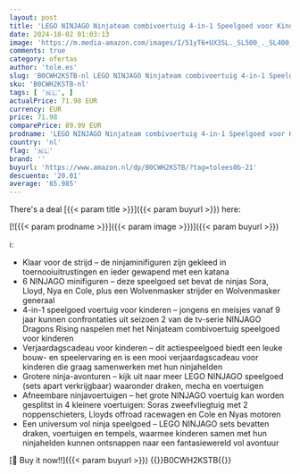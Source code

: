 ```yaml
---
layout: post
title: 'LEGO NINJAGO Ninjateam combivoertuig 4-in-1 Speelgoed voor Kinderen met Zweefvliegtuig  racewagen  2 motoren en 6 minifiguren  Rolenspel Cadeau voor Jongens en Meisjes 71820'
date: 2024-10-02 01:03:13
image: 'https://m.media-amazon.com/images/I/51yT6+UX3SL._SL500_._SL400_.jpg'
comments: true
category: ofertas
author: 'tole.es'
slug: 'B0CWH2KSTB-nl LEGO NINJAGO Ninjateam combivoertuig 4-in-1 Speelgoed voor...'
sku: 'B0CWH2KSTB-nl'
tags: [ '🇳🇱', ]
actualPrice: 71.98 EUR
currency: EUR
price: 71.98
comparePrice: 89.99 EUR
prodname: 'LEGO NINJAGO Ninjateam combivoertuig 4-in-1 Speelgoed voor Kinderen met Zweefvliegtuig  racewagen  2 motoren en 6 minifiguren  Rolenspel Cadeau voor Jongens en Meisjes 71820'
country: 'nl'
flag: '🇳🇱'
brand: ''
buyurl: 'https://www.amazon.nl/dp/B0CWH2KSTB/?tag=tolees0b-21'
descuento: '20.01'
average: '65.985'
---
```


There's a deal [{{< param title >}}]({{< param buyurl >}})  here:

[![{{< param prodname >}}]({{< param image >}})]({{< param buyurl >}})

ℹ️:

- Klaar voor de strijd – de ninjaminifiguren zijn gekleed in toernooiuitrustingen en ieder gewapend met een katana
- 6 NINJAGO minifiguren – deze speelgoed set bevat de ninjas Sora, Lloyd, Nya en Cole, plus een Wolvenmasker strijder en Wolvenmasker generaal
- 4-in-1 speelgoed voertuig voor kinderen – jongens en meisjes vanaf 9 jaar kunnen confrontaties uit seizoen 2 van de tv-serie NINJAGO Dragons Rising naspelen met het Ninjateam combivoertuig speelgoed voor kinderen
- Verjaardagscadeau voor kinderen – dit actiespeelgoed biedt een leuke bouw- en speelervaring en is een mooi verjaardagscadeau voor kinderen die graag samenwerken met hun ninjahelden
- Grotere ninja-avonturen – kijk uit naar meer LEGO NINJAGO speelgoed (sets apart verkrijgbaar) waaronder draken, mecha en voertuigen
- Afneembare ninjavoertuigen – het grote NINJAGO voertuig kan worden gesplitst in 4 kleinere voertuigen: Soras zweefvliegtuig met 2 noppenschieters, Lloyds offroad racewagen en Cole en Nyas motoren
- Een universum vol ninja speelgoed – LEGO NINJAGO sets bevatten draken, voertuigen en tempels, waarmee kinderen samen met hun ninjahelden kunnen ontsnappen naar een fantasiewereld vol avontuur

[🛒 Buy it now!!]({{< param buyurl >}})
{{<world>}}B0CWH2KSTB{{</world>}}
